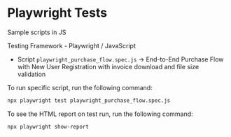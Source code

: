 # Playwright Tests
Sample scripts in JS

Testing Framework - Playwright / JavaScript
- Script `playwright_purchase_flow.spec.js` -> End-to-End Purchase Flow with New User Registration with invoice download and file size validation

To run specific script, run the following command:
```bash
npx playwright test playwright_purchase_flow.spec.js 
```

To see the HTML report on test run, run the following command:
```bash
npx playwright show-report 
```
